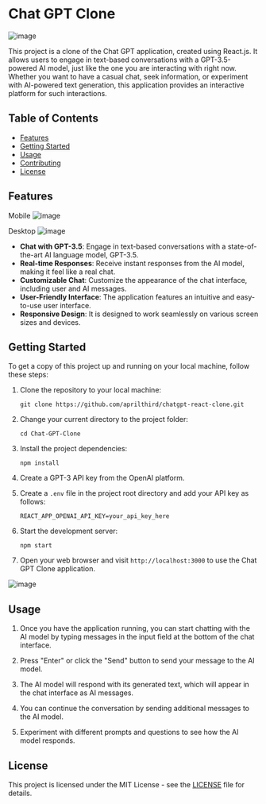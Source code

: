 # Chat GPT Clone

![image](https://github.com/riteshk-007/Chat-GPT-Clone/assets/135107962/709ebafa-028c-42f8-b55f-1fa6511e8475)

This project is a clone of the Chat GPT application, created using React.js. It allows users to engage in text-based conversations with a GPT-3.5-powered AI model, just like the one you are interacting with right now. Whether you want to have a casual chat, seek information, or experiment with AI-powered text generation, this application provides an interactive platform for such interactions.

## Table of Contents

- [Features]([#features](https://chat-gpt-theta-taupe.vercel.app/))
- [Getting Started]([#getting-started](https://chat-gpt-theta-taupe.vercel.app/))
- [Usage]([#usage](https://chat-gpt-theta-taupe.vercel.app/))
- [Contributing](#contributing)
- [License](#license)


## Features

Mobile
![image](https://github.com/riteshk-007/Chat-GPT-Clone/assets/135107962/7e299f54-f647-466c-923d-40c803aa7b86)

Desktop
![image](https://github.com/riteshk-007/Chat-GPT-Clone/assets/135107962/416eae67-959a-4922-852d-87bed8261522)

- **Chat with GPT-3.5**: Engage in text-based conversations with a state-of-the-art AI language model, GPT-3.5.
- **Real-time Responses**: Receive instant responses from the AI model, making it feel like a real chat.
- **Customizable Chat**: Customize the appearance of the chat interface, including user and AI messages.
- **User-Friendly Interface**: The application features an intuitive and easy-to-use user interface.
- **Responsive Design**: It is designed to work seamlessly on various screen sizes and devices.

## Getting Started

To get a copy of this project up and running on your local machine, follow these steps:

1. Clone the repository to your local machine:

   ```shell
   git clone https://github.com/aprilthird/chatgpt-react-clone.git
   ```

2. Change your current directory to the project folder:

   ```shell
   cd Chat-GPT-Clone
   ```

3. Install the project dependencies:

   ```shell
   npm install
   ```

4. Create a GPT-3 API key from the OpenAI platform.

5. Create a `.env` file in the project root directory and add your API key as follows:

   ```
   REACT_APP_OPENAI_API_KEY=your_api_key_here
   ```

6. Start the development server:

   ```shell
   npm start
   ```

7. Open your web browser and visit `http://localhost:3000` to use the Chat GPT Clone application.

![image](https://github.com/riteshk-007/Chat-GPT-Clone/assets/135107962/d6607bf5-4682-47b6-9973-92a62644c58a)

## Usage

1. Once you have the application running, you can start chatting with the AI model by typing messages in the input field at the bottom of the chat interface.

2. Press "Enter" or click the "Send" button to send your message to the AI model.

3. The AI model will respond with its generated text, which will appear in the chat interface as AI messages.

4. You can continue the conversation by sending additional messages to the AI model.

5. Experiment with different prompts and questions to see how the AI model responds.

## License

This project is licensed under the MIT License - see the [LICENSE](LICENSE) file for details.
